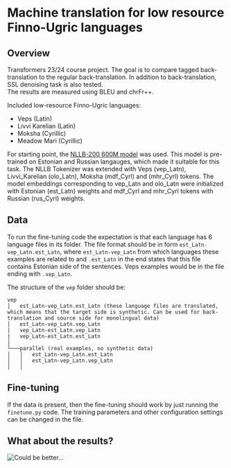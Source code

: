 # Machine translation for low resource Finno-Ugric languages
## Overview
Transformers 23/24 course project. The goal is to compare tagged back-translation to the regular back-translation. In addition to back-translation, SSL denoising task is also tested.  
The results are measured using BLEU and chrFr++.

Included low-resource Finno-Ugric languages:
- Veps (Latin)
- Livvi Karelian (Latin)
- Moksha (Cyrillic)
- Meadow Mari (Cyrillic)

For starting point, the [NLLB-200 600M model](https://huggingface.co/facebook/nllb-200-distilled-600M) was used. This model is pre-trained on Estonian and Russian langauges, which made it suitable for this task. The NLLB Tokenizer was extended with Veps (vep_Latn), Livvi_Karelian (olo_Latn), Moksha (mdf_Cyrl) and (mhr_Cyrl) tokens. The model embeddings corresponding to vep_Latn and olo_Latn were initialized with Estonian (est_Latn) weights and mdf_Cyrl and mhr_Cyrl tokens with Russian (rus_Cyrl) weights.

## Data

To run the fine-tuning code the expectation is that each language has 6 language files in its folder. The file format should be in form `est_Latn-vep_Latn.est_Latn`, where `est_Latn-vep_Latn` from which languages these examples are related to and `.est_Latn` in the end states that this file contains Estonian side of the sentences. Veps examples would be in the file ending with `.vep_Latn`.

The structure of the `vep` folder should be:

```
vep
│   est_Latn-vep_Latn.est_Latn (these language files are translated, which means that the target side is synthetic. Can be used for back-translation and source side for monolingual data)
│   est_Latn-vep_Latn.vep_Latn
|   vep_Latn-est_Latn.vep_Latn
|   vep_Latn-est_Latn.est_Latn   
│
└───parallel (real examples, no synthetic data)
│   │   est_Latn-vep_Latn.est_Latn
│   │   est_Latn-vep_Latn.vep_Latn
│   │
```

## Fine-tuning

If the data is present, then the fine-tuning should work by just running the `finetune.py` code. The training parameters and other configuration settings can be changed in the file.

## What about the results?

![Could be better...](https://media3.giphy.com/media/BUT4SHFnAg7rzBu2Ke/giphy.gif)


